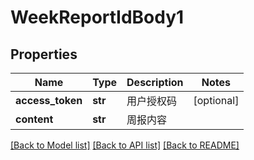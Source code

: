 # WeekReportIdBody1

## Properties
Name | Type | Description | Notes
------------ | ------------- | ------------- | -------------
**access_token** | **str** | 用户授权码 | [optional] 
**content** | **str** | 周报内容 | 

[[Back to Model list]](../README.md#documentation-for-models) [[Back to API list]](../README.md#documentation-for-api-endpoints) [[Back to README]](../README.md)

